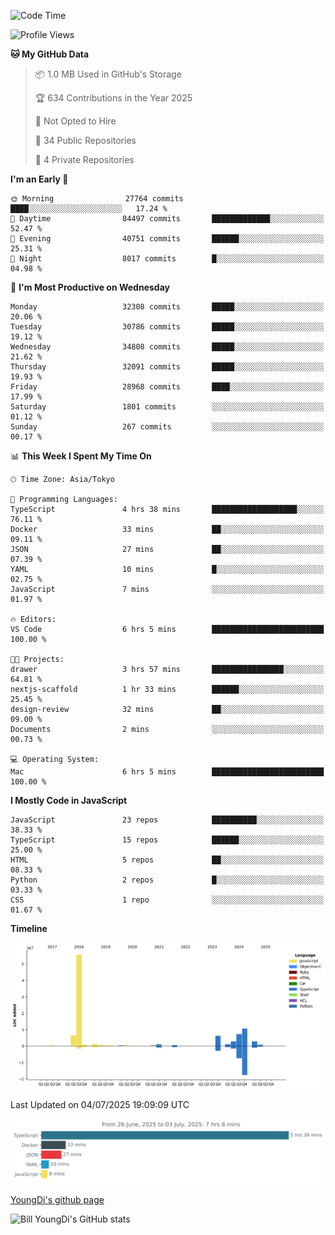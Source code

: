 <!--START_SECTION:waka-->
![Code Time](http://img.shields.io/badge/Code%20Time-1%2C344%20hrs%2049%20mins-blue)

![Profile Views](http://img.shields.io/badge/Profile%20Views-0-blue)

**🐱 My GitHub Data** 

> 📦 1.0 MB Used in GitHub's Storage 
 > 
> 🏆 634 Contributions in the Year 2025
 > 
> 🚫 Not Opted to Hire
 > 
> 📜 34 Public Repositories 
 > 
> 🔑 4 Private Repositories 
 > 
**I'm an Early 🐤** 

```text
🌞 Morning                27764 commits       ████░░░░░░░░░░░░░░░░░░░░░   17.24 % 
🌆 Daytime                84497 commits       █████████████░░░░░░░░░░░░   52.47 % 
🌃 Evening                40751 commits       ██████░░░░░░░░░░░░░░░░░░░   25.31 % 
🌙 Night                  8017 commits        █░░░░░░░░░░░░░░░░░░░░░░░░   04.98 % 
```
📅 **I'm Most Productive on Wednesday** 

```text
Monday                   32308 commits       █████░░░░░░░░░░░░░░░░░░░░   20.06 % 
Tuesday                  30786 commits       █████░░░░░░░░░░░░░░░░░░░░   19.12 % 
Wednesday                34808 commits       █████░░░░░░░░░░░░░░░░░░░░   21.62 % 
Thursday                 32091 commits       █████░░░░░░░░░░░░░░░░░░░░   19.93 % 
Friday                   28968 commits       ████░░░░░░░░░░░░░░░░░░░░░   17.99 % 
Saturday                 1801 commits        ░░░░░░░░░░░░░░░░░░░░░░░░░   01.12 % 
Sunday                   267 commits         ░░░░░░░░░░░░░░░░░░░░░░░░░   00.17 % 
```


📊 **This Week I Spent My Time On** 

```text
🕑︎ Time Zone: Asia/Tokyo

💬 Programming Languages: 
TypeScript               4 hrs 38 mins       ███████████████████░░░░░░   76.11 % 
Docker                   33 mins             ██░░░░░░░░░░░░░░░░░░░░░░░   09.11 % 
JSON                     27 mins             ██░░░░░░░░░░░░░░░░░░░░░░░   07.39 % 
YAML                     10 mins             █░░░░░░░░░░░░░░░░░░░░░░░░   02.75 % 
JavaScript               7 mins              ░░░░░░░░░░░░░░░░░░░░░░░░░   01.97 % 

🔥 Editors: 
VS Code                  6 hrs 5 mins        █████████████████████████   100.00 % 

🐱‍💻 Projects: 
drawer                   3 hrs 57 mins       ████████████████░░░░░░░░░   64.81 % 
nextjs-scaffold          1 hr 33 mins        ██████░░░░░░░░░░░░░░░░░░░   25.45 % 
design-review            32 mins             ██░░░░░░░░░░░░░░░░░░░░░░░   09.00 % 
Documents                2 mins              ░░░░░░░░░░░░░░░░░░░░░░░░░   00.73 % 

💻 Operating System: 
Mac                      6 hrs 5 mins        █████████████████████████   100.00 % 
```

**I Mostly Code in JavaScript** 

```text
JavaScript               23 repos            ██████████░░░░░░░░░░░░░░░   38.33 % 
TypeScript               15 repos            ██████░░░░░░░░░░░░░░░░░░░   25.00 % 
HTML                     5 repos             ██░░░░░░░░░░░░░░░░░░░░░░░   08.33 % 
Python                   2 repos             █░░░░░░░░░░░░░░░░░░░░░░░░   03.33 % 
CSS                      1 repo              ░░░░░░░░░░░░░░░░░░░░░░░░░   01.67 % 
```



**Timeline**

![Lines of Code chart](https://raw.githubusercontent.com/Youngdi/Youngdi/master/assets/bar_graph.png)


 Last Updated on 04/07/2025 19:09:09 UTC
<!--END_SECTION:waka-->

![wakatime](./images/stat.svg)

[YoungDi's github page](https://youngdi.github.io)

![Bill YoungDi's GitHub stats](https://github-readme-stats.vercel.app/api?username=youngdi&count_private=true&show_icons=true)
